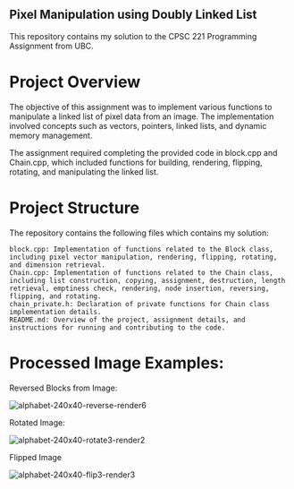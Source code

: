 ## Pixel Manipulation using Doubly Linked List

This repository contains my solution to the CPSC 221 Programming Assignment from UBC. 

# Project Overview
The objective of this assignment was to implement various functions to manipulate a linked list of pixel data from an image. The implementation involved concepts such as vectors, pointers, linked lists, and dynamic memory management.

The assignment required completing the provided code in block.cpp and Chain.cpp, which included functions for building, rendering, flipping, rotating, and manipulating the linked list.

# Project Structure
The repository contains the following files which contains my solution:

    block.cpp: Implementation of functions related to the Block class, including pixel vector manipulation, rendering, flipping, rotating, and dimension retrieval.
    Chain.cpp: Implementation of functions related to the Chain class, including list construction, copying, assignment, destruction, length retrieval, emptiness check, rendering, node insertion, reversing, flipping, and rotating.
    chain_private.h: Declaration of private functions for Chain class implementation details.
    README.md: Overview of the project, assignment details, and instructions for running and contributing to the code.
    
# Processed Image Examples:

Reversed Blocks from Image:

![alphabet-240x40-reverse-render6](https://github.com/jamesedra/Image-Processing-PA/assets/107374254/ec67d16d-809e-4cd8-800b-9d5a627dbaa9)

Rotated Image:

![alphabet-240x40-rotate3-render2](https://github.com/jamesedra/Image-Processing-PA/assets/107374254/9771e4ab-2d24-4485-bedc-a13abeeb95e0)

Flipped Image

![alphabet-240x40-flip3-render3](https://github.com/jamesedra/Image-Processing-PA/assets/107374254/a41acda1-7ac9-44d7-8e8a-ceacc7576fe8)
